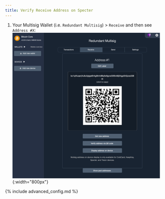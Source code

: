 ```yaml
---
title: Verify Receive Address on Specter
---
```


1. Your Multisig Wallet (i.e. `Redundant Multisig`) > `Receive` and then see `Address #X`:  
![](/assets/img/verify-receive-address-specter.png){:width="800px"}  

{% include advanced_config.md %}
